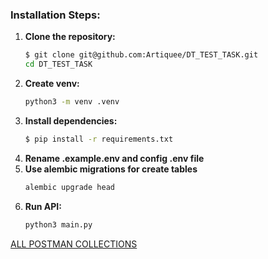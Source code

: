 ### Installation Steps:

1. **Clone the repository:**
   ```bash
   $ git clone git@github.com:Artiquee/DT_TEST_TASK.git
   cd DT_TEST_TASK
2. **Create venv:**
   ```bash
   python3 -m venv .venv
3. **Install dependencies:**
   ```bash
   $ pip install -r requirements.txt
4. **Rename .example.env and config .env file**
5. **Use alembic migrations for create tables**
   ```bash
   alembic upgrade head
6. **Run API:**
   ```bash
   python3 main.py


[ALL POSTMAN COLLECTIONS](https://github.com/Artiquee/DT_TEST_TASK/blob/main/Spy_cats.postman_collection.json)
